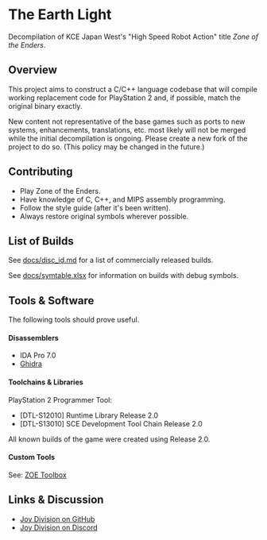 # The Earth Light

Decompilation of KCE Japan West's "High Speed Robot Action" title *Zone of the Enders*.

## Overview

This project aims to construct a C/C++ language codebase that will compile working replacement code for PlayStation 2 and, if possible, match the original binary exactly.

New content not representative of the base games such as ports to new systems, enhancements, translations, etc. most likely will not be merged while the initial decompilation is ongoing. Please create a new fork of the project to do so. (This policy may be changed in the future.)

## Contributing

* Play Zone of the Enders.
* Have knowledge of C, C++, and MIPS assembly programming.
* Follow the style guide (after it's been written).
* Always restore original symbols wherever possible.

## List of Builds

See [docs/disc_id.md](docs/disc_id.md) for a list of commercially released builds.

See [docs/symtable.xlsx](docs/symtable.xlsx) for information on builds with debug symbols.

## Tools & Software

The following tools should prove useful.

#### Disassemblers

* IDA Pro 7.0
* [Ghidra](https://ghidra-sre.org/)

#### Toolchains & Libraries

PlayStation 2 Programmer Tool:
* [DTL-S12010] Runtime Library Release 2.0
* [DTL-S13010] SCE Development Tool Chain Release 2.0

All known builds of the game were created using Release 2.0.

#### Custom Tools

See: [ZOE Toolbox](https://github.com/Joy-Division/tools-zoe)

## Links & Discussion

* [Joy Division on GitHub](https://github.com/Joy-Division)
* [Joy Division on Discord](https://discord.gg/UtNEjtg)
